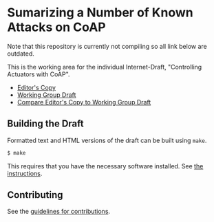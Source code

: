 # Sumarizing a Number of Known Attacks on CoAP

Note that this repository is currently not compiling so all link below are outdated.

This is the working area for the individual Internet-Draft, "Controlling Actuators with CoAP".

* [Editor's Copy](https://EricssonResearch.github.io/coap-actuators/#go.draft-mattsson-core-coap-actuators.html)
* [Working Group Draft](https://tools.ietf.org/html/draft-mattsson-core-coap-actuators)
* [Compare Editor's Copy to Working Group Draft](https://EricssonResearch.github.io/coap-actuators/#go.draft-mattsson-core-coap-actuators.diff)

## Building the Draft

Formatted text and HTML versions of the draft can be built using `make`.

```sh
$ make
```

This requires that you have the necessary software installed.  See
[the instructions](https://github.com/martinthomson/i-d-template/blob/master/doc/SETUP.md).


## Contributing

See the
[guidelines for contributions](https://github.com/EricssonResearch/coap-actuators/blob/master/CONTRIBUTING.md).

